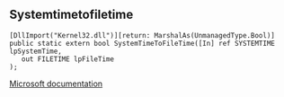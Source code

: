 ## Systemtimetofiletime

```
[DllImport("Kernel32.dll")][return: MarshalAs(UnmanagedType.Bool)]
public static extern bool SystemTimeToFileTime([In] ref SYSTEMTIME lpSystemTime,
   out FILETIME lpFileTime
);
```

[Microsoft documentation](https://docs.microsoft.com/en-us/windows/win32/api/sysinfoapi/nf-sysinfoapi-systemtimetofiletime)
